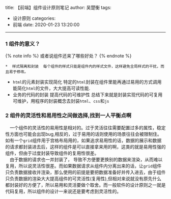 title: 【前端】组件设计原则笔记
author: 吴楚衡
tags:
  - 设计原则
categories:
  - 前端
date: 2020-01-23 13:20:00
---
### 1 组件的意义？
{% note info %}
	或者说组件还来了哪些好处？
{% endnote %}

	*  样式隔离和封装	每个组件的样式只能是组件内的样式文件，这样避免全局样式的干扰，而且易于修改。
   * `html`的元素封装实现简化 特定的`html`封装在组件里能再通过易用的方式调用能简化`html`的文件，大大提高可读性能.
   * 业务的代码的封装 提高代码的可维护性
 总结下来就是封装实现代码的可复用可维护，用程序的封装概念去封装`html`、`css`和`js`
 
 <!--more-->

### 2 组件的灵活性和易用性之间做选择,找到一人平衡点啊

&emsp;一个组件的灵活性的易用性是相对的。过于灵活往往需要配置过多的属性，稳定性方面也可能会出现bug,相反的，过于易用的话则使用的场景往往会被限制住。如有一个`grid`组件用于宫格布局用的，如果追求易用性的话，数据的展示和数据的请求都封装进去后，这样的组件是可以直接拿来用的啊，这类的就是易用性强的组件，但由于过度封装导致组件的复用性很差。  
    &emsp;由于数据的请求也一并封装了， 导致不方便要更换别的数据来渲染，从而难以复用，所以说灵活性很差。而如果数据请求从组件内分离出来的话，让`grid`组件只负责数据接收并渲染，那么使用的前提是要把数据准备好并传入进去，由于组件只负责数据的渲染大大提高组件的可灵活性(复用性),但相对来说就没有原先什么都封装好的方便了，所以易用和灵活要做个取舍。而一般软件的设计原则之一就是代码复用，所以组件的设计一来说还是要考虑到灵活性的。